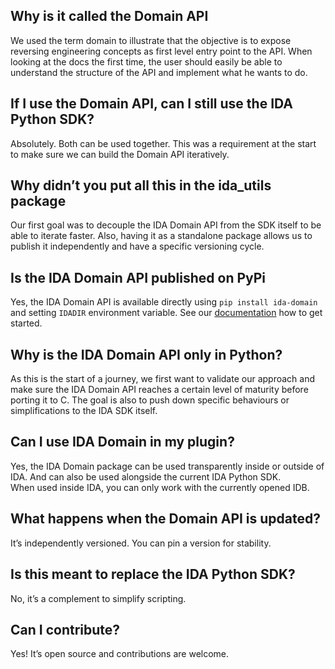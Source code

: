 ## Why is it called the Domain API
We used the term domain to illustrate that the objective is to expose reversing engineering concepts as first level entry point to the API. 
When looking at the docs the first time, the user should easily be able to understand the structure of the API and implement what he wants to do.

## If I use the Domain API, can I still use the IDA Python SDK?
Absolutely. Both can be used together. This was a requirement at the start to make sure we can build the Domain API iteratively.  

## Why didn’t you put all this in the ida_utils package
Our first goal was to decouple the IDA Domain API from the SDK itself to be able to iterate faster. 
Also, having it as a standalone package allows us to publish it independently and have a specific versioning cycle.

## Is the IDA Domain API published on PyPi
Yes, the IDA Domain API is available directly using `pip install ida-domain` and setting `IDADIR` environment variable. 
See our [documentation](getting_started.md) how to get started.

## Why is the IDA Domain API only in Python?
As this is the start of a journey, we first want to validate our approach and make sure the IDA Domain API reaches a certain level of maturity before porting it to C.
The goal is also to push down specific behaviours or simplifications to the IDA SDK itself. 

## Can I use IDA Domain in my plugin?
Yes, the IDA Domain package can be used transparently inside or outside of IDA. And can also be used alongside the current IDA Python SDK.  
When used inside IDA, you can only work with the currently opened IDB.

## What happens when the Domain API is updated?
It’s independently versioned. You can pin a version for stability.

## Is this meant to replace the IDA Python SDK?
No, it’s a complement to simplify scripting.

## Can I contribute?
Yes! It’s open source and contributions are welcome.